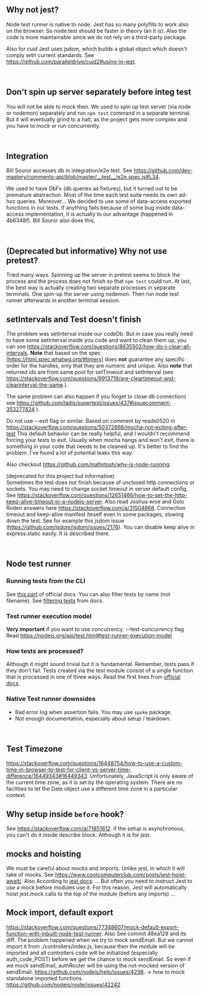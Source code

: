 ## Why not jest?

Node test runner is native to node. Jest has so many polyfills to work also on the browser. So node:test should be faster in theory (an it is). Also the code is more maintainable since we do not rely on a third-party package.

Also for cuid Jest uses jsdom, which builds a global object which doesn't comply with current standards. See https://github.com/paralleldrive/cuid2#using-in-jest.

</br>

## Don't spin up server separately before integ test

You will not be able to mock then.
We used to spin up test server (via node or nodemon) separately and run `npm test` command in a separate terminal. But it will eventually grind to a halt, as the project gets more complex and you have to mock or run concurrently.

</br>

## Integration

Bill Souror accesses db in integration/e2e test. See https://github.com/dev-mastery/comments-api/blob/master/__test__/e2e.spec.js#L34.

We used to have DbFx (db queries as fixtures), but it turned out to be premature abstraction. Most of the time each test suite needs its own ad-hoc queries. Moreover...
We decided to use some of data-access exported functions in our tests. If anything fails because of some bug  inside data-access implementation, it is actually to our advantage (happened in 4b6348f). Bill Souror also does this.

</br>

## (Deprecated but informative) Why not use pretest?

Tried many ways. Spinning up the server in pretest seems to block the process and the process does not finish so that `npm test` could run.
At last, the best way is actually creating two separate processes in separate terminals. One spin-up the server using nodemon. Then run node test runner afterwards in another terminal session.

## setIntervals and Test doesn't finish

The problem was setInterval inside our codeDb. But in case you really need to have some setInterval inside you code and want to clean them up, you can see https://stackoverflow.com/questions/8635502/how-do-i-clear-all-intervals. **Note** that based on the spec [https://html.spec.whatwg.org/#timers] does **not** guarantee any specific order for the handles, only that they are numeric and unique. Also **note** that returned ids are from same pool for setTimeout and setInterval (see https://stackoverflow.com/questions/9913719/are-cleartimeout-and-clearinterval-the-same.).

The same problem can also happen if you forget to close db connection( see https://github.com/ladjs/supertest/issues/437#issuecomment-353277424 ).

Do not use --exit flag or similar. Based on comment by reads0520 in https://stackoverflow.com/questions/50372866/mocha-not-exiting-after-test
This default behavior can be really helpful, and I wouldn't recommend forcing your tests to exit. Usually when mocha hangs and won't exit, there is something in your code that needs to be cleaned up. It's better to find the problem. I've found a lot of potential leaks this way.

Also checkout https://github.com/mafintosh/why-is-node-running.

(deprecated for this project but informative)  
Sometimes the test does not finish because of unclosed http connections or sockets. You may need to change socket timeout in server default config. See https://stackoverflow.com/questions/12651466/how-to-set-the-http-keep-alive-timeout-in-a-nodejs-server.
Also read Joshua wise and Golo Roden answers here https://stackoverflow.com/a/31504868.
Connection timeout and keep-alive manifest iteself even in some packages, slowing down the test. See for example this jsdom issue (https://github.com/jsdom/jsdom/issues/2176). You can disable keep alive in express.static easily. It is described there.

</br>

## Node test runner

### Running tests from the CLI

See [this part](https://nodejs.org/docs/latest/api/test.html#running-tests-from-the-command-line) of official docs. You can also filter tests by name (not filename). See [filtering tests](https://nodejs.org/docs/latest/api/test.html#filtering-tests-by-name) from docs.

### Test runner execution model

**Very important** if you want to use concurrency. --test-concurrency flag
Read https://nodejs.org/api/test.html#test-runner-execution-model

### How tests are processed?

Although it might sound trivial but it is fundamental. Remember, tests pass if they don't fail. Tests created via the test module consist of a single function that is processed in one of three ways. Read the first lines from [official docs](https://nodejs.org/docs/latest/api/test.html#test-runner).

### Native Test runner downsides

-   Bad error log when assertion fails. You may use `spoke` package.
-   Not enough documentation, especially about setup / teardown.

</br>

## Test Timezone

https://stackoverflow.com/questions/16448754/how-to-use-a-custom-time-in-browser-to-test-for-client-vs-server-time-difference/16449343#16449343.
Unfortunately, JavaScript is only aware of the current time zone, as it is set by the operating system. There are no facilities to let the Date object use a different time zone in a particular context.

## Why setup inside `before` hook?

See https://stackoverflow.com/a/71851612. if the setup is asynchronous, you can't do it inside describe block. Although it is for jest.

## mocks and hoisting

We must be careful about mocks and imports. Unlike jest, in which it will take of mocks. See https://www.coolcomputerclub.com/posts/jest-hoist-await/. Also According to [jest docs](https://jestjs.io/docs/manual-mocks#using-with-es-module-imports): ... But often you need to instruct Jest to use a mock before modules use it. For this reason, Jest will automatically hoist jest.mock calls to the top of the module (before any imports) ...


## Mock import, default export
https://stackoverflow.com/questions/77348607/mock-default-export-function-with-inbuilt-node-test-runner.
Also See commit 48ea129 and its diff. The problem happened when we try to mock sendEmail. But we cannot import it from ./controllers/index.js, because then the module will be imported and all controllers code will be initialized (especially auth_code_POST) before we get the chance to mock sendEmail. So even if we mock sendEmail, authRouter will be using the not-mocked version of sendEmail.
https://github.com/nodejs/help/issues/4298. -> how to mock standalone imported functions.
https://github.com/nodejs/node/issues/42242